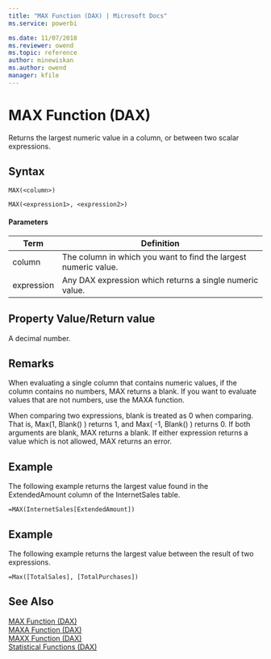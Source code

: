 ```yaml
---
title: "MAX Function (DAX) | Microsoft Docs"
ms.service: powerbi 

ms.date: 11/07/2018
ms.reviewer: owend
ms.topic: reference
author: minewiskan
ms.author: owend
manager: kfile
---
```

# MAX Function (DAX)
Returns the largest numeric value in a column, or between two scalar expressions.  
  
## Syntax  
  
```dax
MAX(<column>)  
```

```dax
MAX(<expression1>, <expression2>)
```
  
#### Parameters  
  
|Term|Definition|  
|--------|--------------|  
|column|The column in which you want to find the largest numeric value.|  
|expression|Any DAX expression which returns a single numeric value.|  
  
## Property Value/Return value  
A decimal number.  
  
## Remarks  
When evaluating a single column that contains numeric values, if the column contains no numbers, MAX returns a blank. If you want to evaluate values that are not numbers, use the MAXA function.  

When comparing two expressions, blank is treated as 0 when comparing. That is, Max(1, Blank() ) returns 1, and Max( -1, Blank() ) returns 0. If both arguments are blank, MAX returns a blank. If either expression returns a value which is not allowed, MAX returns an error.
  
## Example  
The following example returns the largest value found in the ExtendedAmount column of the InternetSales table.  
  
```dax
=MAX(InternetSales[ExtendedAmount])  
```

## Example  
The following example returns the largest value between the result of two expressions.  
  
```dax
=Max([TotalSales], [TotalPurchases])
```

  
## See Also  
[MAX Function &#40;DAX&#41;](max-function-dax.md)  
[MAXA Function &#40;DAX&#41;](maxa-function-dax.md)  
[MAXX Function &#40;DAX&#41;](maxx-function-dax.md)  
[Statistical Functions &#40;DAX&#41;](statistical-functions-dax.md)  
  
